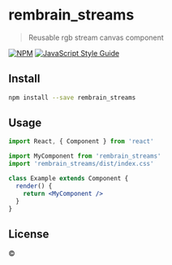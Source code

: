 # rembrain_streams

> Reusable rgb stream canvas component

[![NPM](https://img.shields.io/npm/v/rembrain_streams.svg)](https://www.npmjs.com/package/rembrain_streams) [![JavaScript Style Guide](https://img.shields.io/badge/code_style-standard-brightgreen.svg)](https://standardjs.com)

## Install

```bash
npm install --save rembrain_streams
```

## Usage

```jsx
import React, { Component } from 'react'

import MyComponent from 'rembrain_streams'
import 'rembrain_streams/dist/index.css'

class Example extends Component {
  render() {
    return <MyComponent />
  }
}
```

## License

 © [](https://github.com/)
